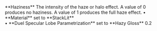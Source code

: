 <tr>
<td>**Haziness**</td>
<td>The intensity of the haze or halo effect. A value of 0 produces no haziness. A value of 1 produces the full haze effect.</td>
<td>&#8226; **Material** set to **StackLit** <br/>&#8226; **Duel Specular Lobe Parametrization** set to **Hazy Gloss**</td>
<td>0.2</td>
</tr>
